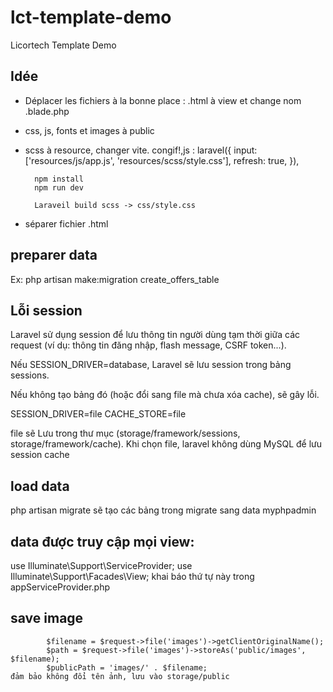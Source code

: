 # lct-template-demo
Licortech Template Demo

## Idée 
- Déplacer les fichiers à la bonne place : .html à view et change nom .blade.php
- css, js, fonts et images à public
- scss à resource, changer vite. congif!,js : 
laravel({
            input: ['resources/js/app.js', 'resources/scss/style.css'],
            refresh: true,
        }),


        npm install 
        npm run dev

        Laraveil build scss -> css/style.css

- séparer fichier .html

## preparer data 

Ex: php artisan make:migration create_offers_table
    

## Lỗi session

Laravel sử dụng session để lưu thông tin người dùng tạm thời giữa các request (ví dụ: thông tin đăng nhập, flash message, CSRF token...).

Nếu SESSION_DRIVER=database, Laravel sẽ lưu session trong bảng sessions.

Nếu không tạo bảng đó (hoặc đổi sang file mà chưa xóa cache), sẽ gây lỗi.

SESSION_DRIVER=file
CACHE_STORE=file

file sẽ Lưu trong thư mục (storage/framework/sessions, storage/framework/cache). Khi chọn file, laravel không dùng MySQL để lưu session cache

## load data

php artisan migrate sẽ tạo các bảng trong migrate sang data myphpadmin

## data được truy cập mọi view:
use Illuminate\Support\ServiceProvider;
use Illuminate\Support\Facades\View; 
khai báo thứ tự này trong appServiceProvider.php

## save image 

            $filename = $request->file('images')->getClientOriginalName();
            $path = $request->file('images')->storeAs('public/images', $filename);
            $publicPath = 'images/' . $filename;
    đảm bảo không đổi tên ảnh, lưu vào storage/public